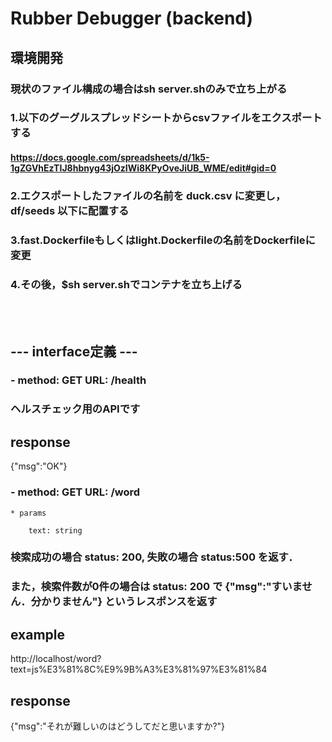 # Rubber Debugger (backend)

## 環境開発

### 現状のファイル構成の場合はsh server.shのみで立ち上がる

### 1.以下のグーグルスプレッドシートからcsvファイルをエクスポートする

#### https://docs.google.com/spreadsheets/d/1k5-1gZGVhEzTIJ8hbnyg43jOzIWi8KPyOveJiUB_WME/edit#gid=0 

### 2.エクスポートしたファイルの名前を duck.csv に変更し，df/seeds 以下に配置する

### 3.fast.Dockerfileもしくはlight.Dockerfileの名前をDockerfileに変更

### 4.その後，$sh server.shでコンテナを立ち上げる

<br><br>

## --- interface定義 ---

### - method: GET  URL: /health

### ヘルスチェック用のAPIです

## response
{"msg":"OK"}


### - method: GET  URL: /word

```
* params

    text: string

```

### 検索成功の場合 status: 200, 失敗の場合 status:500 を返す．
### また，検索件数が0件の場合は status: 200 で {"msg":"すいません．分かりません"} というレスポンスを返す

## example

http://localhost/word?text=js%E3%81%8C%E9%9B%A3%E3%81%97%E3%81%84

## response
{"msg":"それが難しいのはどうしてだと思いますか?"}